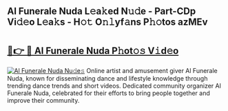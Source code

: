 ## Al Funerale Nuda L𝚎a𝚔ed N𝚞𝚍e - Part-CDp Vi𝚍𝚎o L𝚎a𝚔s - H𝚘𝚝 O𝚗𝚕yf𝚊ns P𝚑𝚘tos azMEv

# <h2><a href="http://kf10s4.oniu.top/?m=Al+Funerale+Nuda">🔗👉 🔴 Al Funerale Nuda P𝚑ot𝚘𝚜 V𝚒d𝚎o</a></h2>

[![Al Funerale Nuda Nu𝚍e𝚜](https://i.imgur.com/0qMVB7G.gif)](http://kf10s4.oniu.top/?m=Al+Funerale+Nuda)
Online artist and amusement giver Al Funerale Nuda, known for disseminating dance and lifestyle knowledge through trending dance trends and short videos. Dedicated community organizer Al Funerale Nuda, celebrated for their efforts to bring people together and improve their community.  
